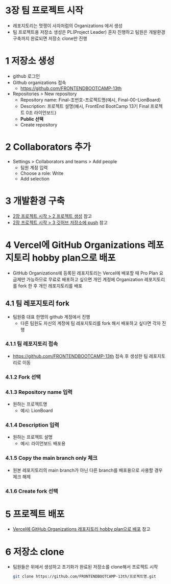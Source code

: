 # 3장 팀 프로젝트 시작
- 레포지토리는 멋쟁이 사자처럼의 Organizations 에서 생성
- 팀 프로젝트용 저장소 생성은 PL(Project Leader) 혼자 진행하고 팀원은 개발환경 구축까지 완료되면 저장소 clone만 진행

# 1 저장소 생성

- github 로그인
- Github organizations 접속
  - <https://github.com/FRONTENDBOOTCAMP-13th>
- Repositories > New repository
  - Repository name: Final-조번호-프로젝트명(예시, Final-00-LionBoard)
  - Description: 프로젝트 설명(예시, FrontEnd BootCamp 13기 Final 프로젝트 0조 라이언보드)
  - **Public 선택**
  - Create repository

# 2 Collaborators 추가

- Settings > Collaborators and teams > Add people
  - 팀원 계정 입력
  - Choose a role: Write
  - Add selection

# 3 개발환경 구축

- [2장 프로젝트 시작 > 2 프로젝트 생성](./02.start.md#2-프로젝트-생성) 참고
- [2장 프로젝트 시작 > 3 깃허브 저장소에 push](./02.start.md#3-깃허브-저장소에-push) 참고

# 4 Vercel에 GitHub Organizations 레포지토리 hobby plan으로 배포
 
- GitHub Organizations에 등록된 레포지토리는 Vercel에 배포할 때 Pro Plan 요금제만 가능하므로 무료로 배포하고 싶으면 개인 계정에 Organization 레포지토리를 fork 한 후 개인 레포지토리를 배포

## 4.1 팀 레포지토리 fork
- 팀원중 대표 한명의 github 계정에서 진행
  - 다른 팀원도 자신의 계정에 팀 레포지토리를 fork 해서 배포하고 싶다면 각자 진행

### 4.1.1 팀 레포지토리 접속
- <https://github.com/FRONTENDBOOTCAMP-13th> 접속 후 생성한 팀 레포지토리로 이동

### 4.1.2 Fork 선택

### 4.1.3 Repository name 입력
- 원하는 프로젝트명
  - 예시: LionBoard

### 4.1.4 Description 입력
- 원하는 프로젝트 설명
  - 예시: 라이언보드 배포용

### 4.1.5 Copy the main branch only 체크
- 원본 레포지토리의 main branch가 아닌 다른 branch를 배포용으로 사용할 경우 체크 해제

### 4.1.6 Create fork 선택

# 5 프로젝트 배포

- [Vercel에 GitHub Organizations 레포지토리 hobby plan으로 배포](./02.start.md#프로젝트-배포) 참고

# 6 저장소 clone

- 팀원들은 위에서 생성하고 초기화가 완료된 저장소를 clone해서 프로젝트 시작

  ```sh
  git clone https://github.com/FRONTENDBOOTCAMP-13th/프로젝트명.git
  ```
